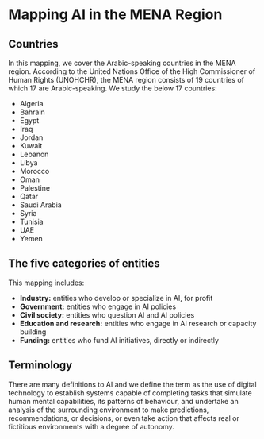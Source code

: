 # Mapping AI in the MENA Region

## Countries
In this mapping, we cover the Arabic-speaking countries in the MENA region. According to the United Nations Office of the High Commissioner of Human Rights (UNOHCHR), the MENA region consists of 19 countries of which 17 are Arabic-speaking. We study the below 17 countries:
* Algeria
* Bahrain
* Egypt
* Iraq
* Jordan
* Kuwait
* Lebanon
* Libya
* Morocco
* Oman
* Palestine
* Qatar
* Saudi Arabia
* Syria
* Tunisia
* UAE
* Yemen

## The five categories of entities
This mapping includes:
* **Industry:** entities who develop or specialize in AI, for profit
* **Government:** entities who engage in AI policies
* **Civil society:** entities who question AI and AI policies
* **Education and research:** entities who engage in AI research or capacity building
* **Funding:** entities who fund AI initiatives, directly or indirectly

## Terminology
There are many definitions to AI and we define the term as the use of digital technology to establish systems capable of completing tasks that simulate human mental capabilities, its patterns of behaviour, and undertake an analysis of the surrounding environment to make predictions, recommendations, or decisions, or even take action that affects real or fictitious environments with a degree of autonomy.
